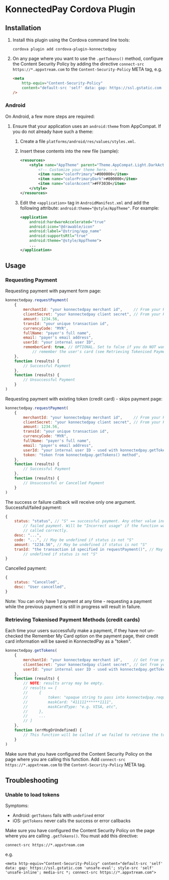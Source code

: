 KonnectedPay Cordova Plugin
===========================

Installation
------------

1. Install this plugin using the Cordova command line tools:

    `cordova plugin add cordova-plugin-konnectedpay`

2. On any page where you want to use the `.getTokens()` method, configure the
    Content Security Policy by adding the directive
    `connect-src https://*.appxtream.com` to the `Content-Security-Policy` META
    tag, e.g.

    ```html
    <meta
        http-equiv="Content-Security-Policy"
        content="default-src 'self' data: gap: https://ssl.gstatic.com 'unsafe-eval'; style-src 'self' 'unsafe-inline'; media-src *; connect-src https://*.appxtream.com"
    />
    ```


### Android

On Android, a few more steps are required:

1. Ensure that your application uses an `android:theme` from AppCompat. If you
    do not already have such a theme:

    1. Create a file `platforms/android/res/values/styles.xml`.
    2. Insert these contents into the new file (sample):

        ```xml
        <resources>
            <style name="AppTheme" parent="Theme.AppCompat.Light.DarkActionBar">
                <!-- Customize your theme here. -->
                <item name="colorPrimary">#000000</item>
                <item name="colorPrimaryDark">#800000</item>
                <item name="colorAccent">#FF3030</item>
            </style>
        </resources>
        ```

    3. Edit the `<application>` tag in `AndroidManifest.xml` and add the
        following attribute: `android:theme="@style/AppTheme"`. For example:

        ```xml
        <application
            android:hardwareAccelerated="true"
            android:icon="@drawable/icon"
            android:label="@string/app_name"
            android:supportsRtl="true"
            android:theme="@style/AppTheme">
            ...
        </application>
        ```


Usage
-----

### Requesting Payment

Requesting payment with payment form page:

```javascript
konnectedpay.requestPayment(
    {
        merchantId: "your konnectedpay merchant id",     // From your KonnectedPay account.
        clientSecret: "your konnectedpay client secret", // From your KonnectedPay account.
        amount: 1234.56,
        transId: "your unique transaction id",
        currencyCode: "MYR",
        fullName: "payer's full name",
        email: "payer's email address",
        userId: "your internal user ID",
        rememberCard: true, // OPTIONAL. Set to false if you do NOT want to
            // remember the user's card (see Retrieving Tokenised Payment Method).
    },
    function (results) {
        // Successful Payment
    },
    function (results) {
        // Unsuccessful Payment
    }
)
```

Requesting payment with existing token (credit card) - skips payment page:

```javascript
konnectedpay.requestPayment(
    {
        merchantId: "your konnectedpay merchant id",     // From your KonnectedPay account.
        clientSecret: "your konnectedpay client secret", // From your KonnectedPay account.
        amount: 1234.56,
        transId: "your unique transaction id",
        currencyCode: "MYR",
        fullName: "payer's full name",
        email: "payer's email address",
        userId: "your internal user ID - used with konnectedpay.getTokens() method",
        token: "token from konnectedpay.getTokens() method",
    },
    function (results) {
        // Successful Payment
    },
    function (results) {
        // Unsuccessful or Cancelled Payment
    }
)
```

The success or failure callback will receive only one argument.
Successful/failed payment:

```javascript
{
    status: "status", // "S" == successful payment. Any other value indicates
        // failed payment. Will be "Incorrect usage" if the function was not
        // called correctly.
    desc: "...",
    code: "...", // May be undefined if status is not "S"
    amount: "1234.56", // May be undefined if status is not "S"
    tranId: "the transaction id specified in requestPayment()", // May be
        // undefined if status is not "S"
}
```

Cancelled payment:

```javascript
{
    status: "Cancelled",
    desc: "User cancelled",
}
```

Note: You can only have 1 payment at any time - requesting a payment while the
previous payment is still in progress will result in failure.


### Retrieving Tokenised Payment Methods (credit cards)

Each time your users successfully make a payment, if they have not un-checked
the Remember My Card option on the payment page, their credit card information
will be saved in KonnectedPay as a "token".

```javascript
konnectedpay.getTokens(
    {
        merchantId: "your konnectedpay merchant id",     // Get from your KonnectedPay account.
        clientSecret: "your konnectedpay client secret", // Get from your KonnectedPay account.
        userId: "your internal user ID - used with konnectedpay.getTokens() method",
    },
    function (results) {
        // NOTE: results array may be empty.
        // results == [
        //     {
        //         token: "opaque string to pass into konnectedpay.requestPayment()",
        //         maskCard: "411111******1111",
        //         maskCardType: "e.g. VISA, etc",
        //     },
        //     ...
        // ]
    },
    function (errMsgOrUndefined) {
        // This function will be called if we failed to retrieve the tokens list.
    }
)
```

Make sure that you have configured the Content Security Policy on the page where
you are calling this function. Add `connect-src https://*.appxtream.com` to the
`Content-Security-Policy` META tag.


Troubleshooting
---------------

### Unable to load tokens

Symptoms:
- Android: `getTokens` fails with `undefined` error
- iOS: `getTokens` never calls the success or error callbacks

Make sure you have configured the Content Security Policy on the page where you
are calling `.getTokens()`. You must add this directive:

`connect-src https://*.appxtream.com`

e.g.

`<meta http-equiv="Content-Security-Policy" content="default-src 'self' data: gap: https://ssl.gstatic.com 'unsafe-eval'; style-src 'self' 'unsafe-inline'; media-src *; connect-src https://*.appxtream.com">`
